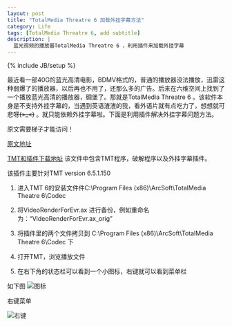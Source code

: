 ```yaml
---
layout: post
title: "TotalMedia Threatre 6 加载外挂字幕方法"
category: Life
tags: [TotalMedia Threatre 6, add subtitle]
description: |
  蓝光视频的播放器TotalMedia Threatre 6 ，利用插件来加载外挂字幕
---
```


{% include JB/setup %}

最近看一部40G的蓝光高清电影，BDMV格式的，普通的播放器没法播放，迅雷这种弱爆了的播放器，以后再也不用了，还那么多的广告。后来在六维空间上找到了一个播放蓝光高清的播放器，碉堡了。那就是TotalMedia Threatre 6 。该软件本身是不支持外挂字幕的，当遇到英语渣渣的我，看外语片就有点吃力了，想想就可悲呀~~~~(>_<)~~~~ 。就只能依赖外挂字幕啦。下面是利用插件解决外挂字幕问题方法。


原文需要梯子才能访问！

[原文地址](http://techreviewstricksandtips.wordpress.com/2014/03/08/how-to-add-subtitles-to-a-bluray-movie/)


[TMT和插件下载地址](http://pan.baidu.com/s/1jG21KAa) 该文件中包含TMT程序，破解程序以及外挂字幕插件。

该插件主要针对TMT version 6.5.1.150

1. 进入TMT 6的安装文件件C:\Program Files (x86)\ArcSoft\TotalMedia Theatre 6\Codec

2. 将VideoRenderForEvr.ax 进行备份，例如重命名为：“VideoRenderForEvr.ax_orig”

3. 将插件里的两个文件拷贝到 C:\Program Files (x86)\ArcSoft\TotalMedia Theatre 6\Codec 下

4. 打开TMT，浏览播放文件

5. 在右下角的状态栏可以看到一个小图标，右键就可以看到菜单栏

如下图
![图标](https://techreviewstricksandtips.files.wordpress.com/2014/03/bluray-subtitle-icon1.jpg?w=500&h=500)

右键菜单

![右键](https://techreviewstricksandtips.files.wordpress.com/2014/03/right-click-options.jpg?w=500&h=230)



